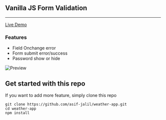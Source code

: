 ## Vanilla JS Form Validation
---
[Live Demo](https://asif-jalil.github.io/vanillajs-formvalidation/)

### Features
- Field Onchange error
- Form submit error/success
- Password show or hide

![Preview]("https://raw.githubusercontent.com/asif-jalil/vanillajs-formvalidation/main/img/form-validation.gif")

## Get started with this repo

If you want to add more feature, simply clone this repo

```
git clone https://github.com/asif-jalil/weather-app.git
cd weather-app
npm install
```
